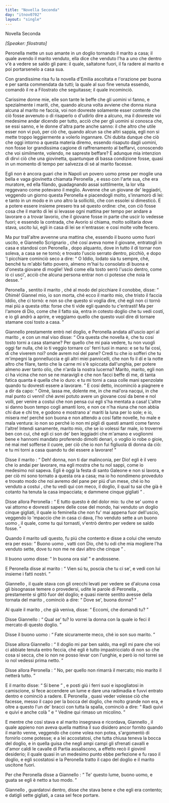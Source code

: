```yaml
---
title: "Novella Seconda"
day: "itnov0702"
layout: "single"
---
```

<html>
 <head>
 </head>
 <body>
  <div id="nov0702" type="novella" who="filostrato">
   <head>
    Novella Seconda
   </head>
   <p>
    <i>
     [Speaker: filostrato]
    </i>
   </p>
   <argument>
    <p>
     <milestone id="p07020001"/>
     <name persref="peronella" type="person">
      Peronella
     </name>
     mette un suo amante in un doglio tornando il marito a casa; il quale avendo il marito venduto, ella dice che venduto l'ha a uno che dentro v'&egrave; a vedere se saldo gli pare: il quale, saltatone fuori, il fa radere al marito e poi portarsenelo a casa sua.
    </p>
   </argument>
   <div3 type="commentary" who="author">
    <p>
     <milestone id="p07020002"/>
     Con grandissime risa fu la novella d'Emilia ascoltata e l'orazione per buona e per santa commendata da tutti; la quale al suo fine venuta essendo, comand&ograve; il re a Filostrato che seguitasse; il quale incominci&ograve;.
    </p>
   </div3>
   <div3 type="commentary" who="filostrato">
    <p>
     <milestone id="p07020003"/>
     Carissime donne mie, elle son tante le beffe che gli uomini vi fanno, e spezialmente i mariti, che, quando alcuna volta avviene che donna niuna alcuna al marito ne faccia, voi non dovreste solamente esser contente che ci&ograve; fosse avvenuto o di risaperlo o d'udirlo dire a alcuno, ma il dovreste voi medesime andar dicendo per tutto, acci&ograve; che per gli uomini si conosca che, se essi sanno, e le donne d'altra parte anche sanno:
     <milestone id="p07020004"/>
     il che altro che utile esser non vi pu&ograve;, per ci&ograve; che, quando alcun sa che altri sappia, egli non si mette troppo leggiermente a volerlo ingannare.
     <milestone id="p07020005"/>
     Chi dubita dunque che ci&ograve; che oggi intorno a questa materia diremo, essendo risaputo dagli uomini, non fosse lor grandissima cagione di raffrenamento al beffarvi, conoscendo che voi similmente, volendo, ne sapreste beffare?
     <milestone id="p07020006"/>
     &Egrave; adunque mia intenzion di dirvi ci&ograve; che una giovinetta, quantunque di bassa condizione fosse, quasi in un momento di tempo per salvezza di s&eacute; al marito facesse.
    </p>
   </div3>
   <p>
    <milestone id="p07020007"/>
    Egli non &egrave; ancora guari che in
    <name placeref="napoli" type="place">
     Napoli
    </name>
    un povero
    <name persref="marito-0702" type="person">
     uomo
    </name>
    prese per moglie una bella e vaga giovinetta chiamata
    <name persref="peronella" type="person">
     Peronella
    </name>
    , e esso con l'arte sua, che era muratore, ed ella filando, guadagnando assai sottilmente, la lor vita reggevano come potevano il meglio.
    <milestone id="p07020008"/>
    Avvenne che un
    <name persref="giannello" type="person">
     giovane
    </name>
    de' leggiadri, veggendo un giorno questa
    <name persref="peronella" type="person">
     Peronella
    </name>
    e piacendogli molto, s'innamor&ograve; di lei: e tanto in un modo e in uno altro la sollicit&ograve;, che con essolei si dimestic&ograve;.
    <milestone id="p07020009"/>
    E a potere essere insieme presero tra s&eacute; questo ordine: che, con ci&ograve; fosse cosa che il marito di lei si levasse ogni mattina per tempo per andare a lavorare o a trovar lavorio, che il giovane fosse in parte che uscir lo vedesse fuori; e essendo la contrada, che Avorio si chiama, molto solitaria dove stava, uscito lui, egli in casa di lei se n'entrasse: e cos&iacute; molte volte fecero.
   </p>
   <p>
    <milestone id="p07020010"/>
    Ma pur trall'altre avvenne una mattina che, essendo il
    <name persref="marito-0702" type="person">
     buono uomo
    </name>
    fuori uscito, e
    <name persref="giannello" type="person">
     Giannello Scrignario
    </name>
    , ch&eacute; cos&iacute; aveva nome il giovane, entratogli in casa e standosi con
    <name persref="peronella" type="person">
     Peronella
    </name>
    , dopo alquanto, dove in tutto il d&iacute; tornar non soleva, a casa se ne torn&ograve;; e trovato l'uscio serrato dentro, picchi&ograve;, e dopo 'l picchiare cominci&ograve; seco a dire:
    <milestone id="p07020011"/>
    <q direct="unspecified" who="marito-0702">
     O Iddio, lodato sia tu sempre, ch&eacute;, bench&eacute; tu m'abbi fatto povero, almeno m'hai tu consolato di buona e d'onesta giovane di moglie! Vedi come ella tosto serr&ograve; l'uscio dentro, come io ci usci', acci&ograve; che alcuna persona entrar non ci potesse che noia le desse.
    </q>
   </p>
   <p>
    <milestone id="p07020012"/>
    <name persref="peronella" type="person">
     Peronella
    </name>
    , sentito il
    <name persref="marito-0702" type="person">
     marito
    </name>
    , ch&eacute; al modo del picchiare il conobbe, disse:
    <q direct="unspecified" who="peronella">
     Ohim&egrave;!
     <name persref="giannello" type="person">
      Giannel
     </name>
     mio, io son morta, ch&eacute; ecco il marito mio, che tristo il faccia Iddio, che ci torn&ograve;: e non so che questo si voglia dire, ch&eacute; egli non ci torn&ograve; mai pi&uacute; a questa otta: forse che ti vide egli quando tu c'entrasti!
     <milestone id="p07020013"/>
     Ma per l'amore di Dio, come che il fatto sia, entra in cotesto doglio che tu vedi cost&iacute;, e io gli andr&ograve; a aprire, e veggiamo quello che questo vuol dire di tornare stamane cos&iacute; tosto a casa.
    </q>
   </p>
   <p>
    <milestone id="p07020014"/>
    <name persref="giannello" type="person">
     Giannello
    </name>
    prestamente entr&ograve; nel doglio, e
    <name persref="peronella" type="person">
     Peronella
    </name>
    andata all'uscio apr&iacute; al
    <name persref="marito-0702" type="person">
     marito
    </name>
    , e con un mal viso disse:
    <q direct="unspecified" who="peronella">
     Ora questa che novella &egrave;, che tu cos&iacute; tosto torni a casa stamane? Per quello che mi paia vedere, tu non vuogli oggi far nulla, ch&eacute; io ti veggio tornare co' ferri tuoi in mano: e se tu fai cos&iacute;, di che viverem noi? onde avrem noi del pane? Credi tu che io sofferi che tu m'impegni la gonnelluccia e gli altri miei pannicelli, che non fo il d&iacute; e la notte altro che filare, tanto che la carne mi s'&egrave; spiccata dall'unghia, per potere almeno aver tanto olio, che n'arda la nostra lucerna?
     <milestone id="p07020015"/>
     Marito, marito, egli non ci ha vicina che non se ne maravigli e che non facci beffe di me, di tanta fatica quanta &egrave; quella che io duro: e tu mi torni a casa colle mani spenzolate quando tu dovresti essere a lavorare.
    </q>
    <milestone id="p07020016"/>
    E cos&iacute; detto, incominci&ograve; a piagnere e a dir da capo:
    <q direct="unspecified" who="peronella">
     Oim&egrave;, lassa me, dolente me, in che mal'ora nacqui, in che mal punto ci venni! ch&eacute; avrei potuto avere un giovane cos&iacute; da bene e nol volli, per venire a costui che non pensa cui egli s'ha mentata a casa!
     <milestone id="p07020017"/>
     L'altre si danno buon tempo cogli amanti loro, e non ce n'ha niuna che non abbia chi due e chi tre, e godono e mostrano a' mariti la luna per lo sole; e io, misera me! perch&eacute; son buona e non attendo a cos&iacute; fatte novelle, ho male e mala ventura: io non so perch&eacute; io non mi pigli di questi amanti come fanno l'altre!
     <milestone id="p07020018"/>
     Intendi sanamente, marito mio, che se io volessi far male, io troverrei ben con cui, ch&eacute; egli ci son de' ben leggiadri che m'amano e voglionmi bene e hannomi mandato proferendo dimolti denari, o voglio io robe o gioie, n&eacute; mai mel sofferse il cuore, per ci&ograve; che io non fui figliuola di donna da ci&ograve;: e tu mi torni a casa quando tu dei essere a lavorare!
    </q>
   </p>
   <p>
    <milestone id="p07020019"/>
    Disse il
    <name persref="marito-0702" type="person">
     marito
    </name>
    :
    <q direct="unspecified" who="marito-0702">
     Deh! donna, non ti dar malinconia, per Dio! egli &egrave; il vero che io andai per lavorare, ma egli mostra che tu nol sappi, come io medesimo nol sapeva.
     <milestone id="p07020020"/>
     Egli &egrave; oggi la festa di
     <name persref="santogaleone" type="person">
      santo Galeone
     </name>
     e non si lavora, e per ci&ograve; mi sono tornato a questa ora a casa; ma io ho nondimeno proveduto e trovato modo che noi avremo del pane per pi&uacute; d'un mese, ch&eacute; io ho venduto a
     <name persref="uomo-0702" type="person">
      costui
     </name>
     , che tu vedi qui con meco, il doglio, il qual tu sai che gi&agrave; &egrave; cotanto ha tenuta la casa impacciata; e dammene cinque gigliati
    </q>
    .
   </p>
   <p>
    <milestone id="p07020021"/>
    Disse allora
    <name persref="peronella" type="person">
     Peronella
    </name>
    :
    <q direct="unspecified" who="peronella">
     E tutto questo &egrave; del dolor mio: tu che se' uomo e vai attorno e dovresti sapere delle cose del mondo, hai venduto un doglio cinque gigliati, il quale io feminella che non fu' mai appena fuor dell'uscio, veggendo lo 'mpaccio che in casa ci dava, l'ho venduto sette a un buono
     <name persref="giannello" type="person">
      uomo
     </name>
     , il quale, come tu qui tornasti, v'entr&ograve; dentro per vedere se saldo fosse.
    </q>
   </p>
   <p>
    <milestone id="p07020022"/>
    Quando il
    <name persref="marito-0702" type="person">
     marito
    </name>
    ud&iacute; questo, fu pi&uacute; che contento e disse a colui che venuto era per esso:
    <q direct="unspecified" who="marito-0702">
     Buono
     <name persref="uomo-0702" type="person">
      uomo
     </name>
     , vatti con Dio, ch&eacute; tu odi che mia mogliere l'ha venduto sette, dove tu non me ne davi altro che cinque
    </q>
    .
   </p>
   <p>
    <milestone id="p07020023"/>
    Il buono
    <name persref="uomo-0702" type="person">
     uomo
    </name>
    disse:
    <q direct="unspecified" who="uomo-0702">
     In buona ora sia!
    </q>
    e andossene.
   </p>
   <p>
    <milestone id="p07020024"/>
    E
    <name persref="peronella" type="person">
     Peronella
    </name>
    disse al
    <name persref="marito-0702" type="person">
     marito
    </name>
    :
    <q direct="unspecified" who="peronella">
     Vien s&uacute; tu, poscia che tu ci se', e vedi con lui insieme i fatti nostri.
    </q>
   </p>
   <p>
    <milestone id="p07020025"/>
    <name persref="giannello" type="person">
     Giannello
    </name>
    , il quale stava con gli orecchi levati per vedere se d'alcuna cosa gli bisognasse temere o provedersi, udite le parole di
    <name persref="peronella" type="person">
     Peronella
    </name>
    , prestamente si gitt&ograve; fuor del doglio; e quasi niente sentito avesse della tornata del
    <name persref="marito-0702" type="person">
     marito
    </name>
    , cominci&ograve; a dire:
    <q direct="unspecified" who="giannello">
     Dove se', buona donna?
    </q>
   </p>
   <p>
    <milestone id="p07020026"/>
    Al quale il
    <name persref="marito-0702" type="person">
     marito
    </name>
    , che gi&agrave; veniva, disse:
    <q direct="unspecified" who="marito-0702">
     Eccomi, che domandi tu?
    </q>
   </p>
   <p>
    <milestone id="p07020027"/>
    Disse
    <name persref="giannello" type="person">
     Giannello
    </name>
    :
    <q direct="unspecified" who="giannello">
     Qual se' tu? Io vorrei la donna con la quale io feci il mercato di questo doglio.
    </q>
   </p>
   <p>
    <milestone id="p07020028"/>
    Disse il buono
    <name persref="marito-0702" type="person">
     uomo
    </name>
    :
    <q direct="unspecified" who="marito-0702">
     Fate sicuramente meco, ch&eacute; io son suo marito.
    </q>
   </p>
   <p>
    <milestone id="p07020029"/>
    Disse allora
    <name persref="giannello" type="person">
     Giannello
    </name>
    :
    <q direct="unspecified" who="giannello">
     Il doglio mi par ben saldo, ma egli mi pare che voi ci abbiate tenuta entro feccia, ch&eacute; egli &egrave; tutto impastricciato di non so che cosa s&iacute; secca, che io non ne posso levar con l'unghie, e per&ograve; io nol torrei se io nol vedessi prima netto.
    </q>
   </p>
   <p>
    <milestone id="p07020030"/>
    Disse allora
    <name persref="peronella" type="person">
     Peronella
    </name>
    :
    <q direct="unspecified" who="peronella">
     No, per quello non rimarr&agrave; il mercato; mio
     <name persref="marito-0702" type="person">
      marito
     </name>
     il netter&agrave; tutto.
    </q>
   </p>
   <p>
    <milestone id="p07020031"/>
    E il
    <name persref="marito-0702" type="person">
     marito
    </name>
    disse:
    <q direct="unspecified" who="marito-0702">
     S&iacute; bene
    </q>
    , e posti gi&uacute; i ferri suoi e ispogliatosi in camiscione, si fece accendere un lume e dare una radimadia e fuvvi entrato dentro e cominci&ograve; a radere.
    <milestone id="p07020032"/>
    E
    <name persref="peronella" type="person">
     Peronella
    </name>
    , quasi veder volesse ci&ograve; che facesse, messo il capo per la bocca del doglio, che molto grande non era, e oltre a questo l'un de' bracci con tutta la spalla, cominci&ograve; a dire:
    <q direct="unspecified" who="peronella">
     Radi quivi e quivi e anche col&agrave;
    </q>
    e
    <q direct="unspecified">
     Vedine qui rimaso un micolino.
    </q>
   </p>
   <p>
    <milestone id="p07020033"/>
    E mentre che cos&iacute; stava e al
    <name persref="marito-0702" type="person">
     marito
    </name>
    insegnava e ricordava,
    <name persref="giannello" type="person">
     Giannello
    </name>
    , il quale appieno non aveva quella mattina il suo disidero ancor fornito quando il
    <name persref="marito-0702" type="person">
     marito
    </name>
    venne, veggendo che come volea non potea, s'argoment&ograve; di fornirlo come potesse;
    <milestone id="p07020034"/>
    e a lei accostatosi, che tutta chiusa teneva la bocca del doglio, e in quella guisa che negli ampi campi gli sfrenati cavalli e d'amor caldi le cavalle di Partia assaliscono, a effetto rec&ograve; il giovinil desiderio; il quale quasi in un medesimo punto ebbe perfezione e fu raso il doglio, e egli scostatosi e la
    <name persref="peronella" type="person">
     Peronella
    </name>
    tratto il capo del doglio e il marito uscitone fuori.
   </p>
   <p>
    <milestone id="p07020035"/>
    Per che
    <name persref="peronella" type="person">
     Peronella
    </name>
    disse a
    <name persref="giannello" type="person">
     Giannello
    </name>
    :
    <q direct="unspecified" who="peronella">
     Te' questo lume, buono uomo, e guata se egli &egrave; netto a tuo modo.
    </q>
   </p>
   <p>
    <milestone id="p07020036"/>
    <name persref="giannello" type="person">
     Giannello
    </name>
    , guardatovi dentro, disse che stava bene e che egli era contento; e datigli sette gigliati, a casa sel fece portare.
   </p>
  </div>
 </body>
</html>